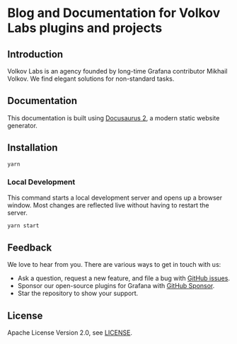 # Blog and Documentation for Volkov Labs plugins and projects

## Introduction

Volkov Labs is an agency founded by long-time Grafana contributor Mikhail Volkov. We find elegant solutions for non-standard tasks.

## Documentation

This documentation is built using [Docusaurus 2](https://docusaurus.io/), a modern static website generator.

## Installation

```sh
yarn
```

### Local Development

This command starts a local development server and opens up a browser window. Most changes are reflected live without having to restart the server.

```sh
yarn start
```

## Feedback

We love to hear from you. There are various ways to get in touch with us:

- Ask a question, request a new feature, and file a bug with [GitHub issues](https://github.com/volkovlabs/volkovlabs.io/issues/new/choose).
- Sponsor our open-source plugins for Grafana with [GitHub Sponsor](https://github.com/sponsors/VolkovLabs).
- Star the repository to show your support.

## License

Apache License Version 2.0, see [LICENSE](https://github.com/volkovlabs/volkovlabs.io/blob/main/LICENSE).
